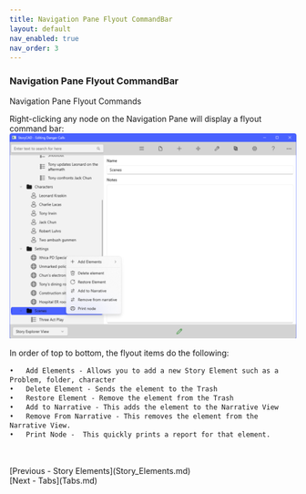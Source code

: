 ```yaml
---
title: Navigation Pane Flyout CommandBar
layout: default
nav_enabled: true
nav_order: 3
---
```

### Navigation Pane Flyout CommandBar ###
Navigation Pane Flyout Commands

Right-clicking any node on the Navigation Pane will display a  flyout command bar:
![](Navigation-Pane-Flyout-CommandBar.png)

In order of top to bottom, the flyout items do the following:

	•	Add Elements - Allows you to add a new Story Element such as a Problem, folder, character
	•	Delete Element - Sends the element to the Trash
	•	Restore Element - Remove the element from the Trash
	•	Add to Narrative - This adds the element to the Narrative View
	•	Remove From Narrative - This removes the element from the Narrative View.
	•	Print Node -  This quickly prints a report for that element.

 <br/>
 <br/>
[Previous - Story Elements](Story_Elements.md) <br/>
[Next - Tabs](Tabs.md) <br/>
